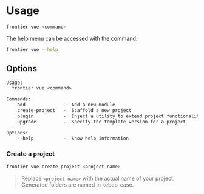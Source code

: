 # Usage

```bash
frontier vue <command>
```

The help menu can be accessed with the command:

```bash
frontier vue --help
```

## Options

```txt
Usage:
  frontier vue <command>

Commands:
    add              -  Add a new module
    create-project   -  Scaffold a new project
    plugin           -  Inject a utility to extend project functionality
    upgrade          -  Specify the template version for a project

Options:
    --help           -  Show help information
```


### Create a project

```bash
frontier vue create-project <project-name>
```

> Replace `<project-name>` with the actual name of your project. Generated folders are named in kebab-case.
